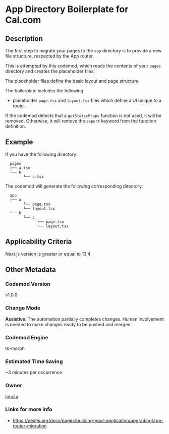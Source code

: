 # App Directory Boilerplate for Cal.com

## Description

The first step to migrate your pages to the `app` directory is to provide a new file structure, respected by the App router.

This is attempted by this codemod, which reads the contents of your `pages` directory and creates the placeholder files.

The placeholder files define the basic layout and page structure.

The boilerplate includes the following:

-   placeholder `page.tsx` and `layout.tsx` files which define a UI unique to a route.

If the codemod detects that a `getStaticProps` function is not used, it will be removed. Otherwise, it will remove the `export` keyword from the function definition.

## Example

If you have the following directory:

```
  pages
  ├── a.tsx
  └── b
        └── c.tsx

```

The codemod will generate the following corresponding directory:

```
  app
  ├── a
        └── page.tsx
        └── layout.tsx
  └── b
        └── c
              └── page.tsx
              └── layout.tsx
```

## Applicability Criteria

Next.js version is greater or equal to 13.4.

## Other Metadata

### Codemod Version

v1.0.0

### Change Mode

**Assistive**: The automation partially completes changes. Human involvement is needed to make changes ready to be pushed and merged.

### **Codemod Engine**

ts-morph

### Estimated Time Saving

~3 minutes per occurrence

### Owner

[Intuita](https://github.com/codemod-com)

### Links for more info

-   https://nextjs.org/docs/pages/building-your-application/upgrading/app-router-migration
